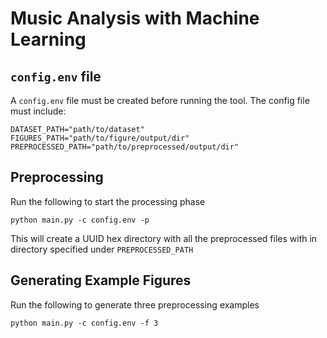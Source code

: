 # Music Analysis with Machine Learning

## `config.env` file 
A `config.env` file must be created before running the tool. The config file must include:

```dotenv
DATASET_PATH="path/to/dataset"
FIGURES_PATH="path/to/figure/output/dir"
PREPROCESSED_PATH="path/to/preprocessed/output/dir"
```

## Preprocessing
Run the following to start the processing phase
```pycon
python main.py -c config.env -p
```
This will create a UUID hex directory with all the preprocessed files with in directory specified under `PREPROCESSED_PATH`

## Generating Example Figures
Run the following to generate three preprocessing examples
```pycon
python main.py -c config.env -f 3
```